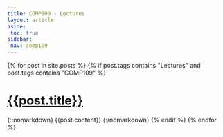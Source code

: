 ```yaml
---
title: COMP109 - Lectures
layout: article
aside:
 toc: true
sidebar:
 nav: comp109
---
```

{% for post in site.posts %}
{% if post.tags contains "Lectures" and post.tags contains "COMP109" %}
# [{{post.title}}]({{site.baseurl}}{{post.url}})
{::nomarkdown}
{{post.content}}
{:/nomarkdown}
{% endif %}
{% endfor %}
